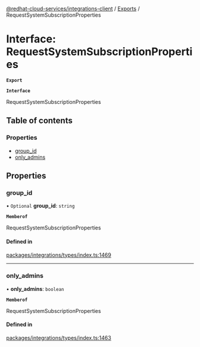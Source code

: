 [@redhat-cloud-services/integrations-client](../README.md) / [Exports](../modules.md) / RequestSystemSubscriptionProperties

# Interface: RequestSystemSubscriptionProperties

**`Export`**

**`Interface`**

RequestSystemSubscriptionProperties

## Table of contents

### Properties

- [group\_id](RequestSystemSubscriptionProperties.md#group_id)
- [only\_admins](RequestSystemSubscriptionProperties.md#only_admins)

## Properties

### group\_id

• `Optional` **group\_id**: `string`

**`Memberof`**

RequestSystemSubscriptionProperties

#### Defined in

[packages/integrations/types/index.ts:1469](https://github.com/RedHatInsights/javascript-clients/blob/master/packages/integrations/types/index.ts#L1469)

___

### only\_admins

• **only\_admins**: `boolean`

**`Memberof`**

RequestSystemSubscriptionProperties

#### Defined in

[packages/integrations/types/index.ts:1463](https://github.com/RedHatInsights/javascript-clients/blob/master/packages/integrations/types/index.ts#L1463)
